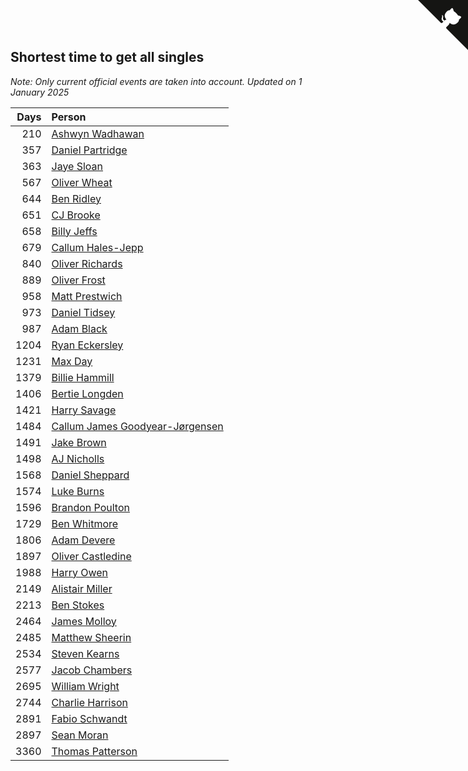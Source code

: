 ## Shortest time to get all singles

*Note: Only current official events are taken into account.*
*Updated on  1 January 2025*

| Days | Person |
| ---: | :--- |
| 210 | [Ashwyn Wadhawan](https://www.worldcubeassociation.org/persons/2022WADH02) |
| 357 | [Daniel Partridge](https://www.worldcubeassociation.org/persons/2022PART02) |
| 363 | [Jaye Sloan](https://www.worldcubeassociation.org/persons/2022SLOA01) |
| 567 | [Oliver Wheat](https://www.worldcubeassociation.org/persons/2016WHEA01) |
| 644 | [Ben Ridley](https://www.worldcubeassociation.org/persons/2016RIDL01) |
| 651 | [CJ Brooke](https://www.worldcubeassociation.org/persons/2022BROO02) |
| 658 | [Billy Jeffs](https://www.worldcubeassociation.org/persons/2012JEFF01) |
| 679 | [Callum Hales-Jepp](https://www.worldcubeassociation.org/persons/2012HALE01) |
| 840 | [Oliver Richards](https://www.worldcubeassociation.org/persons/2022RICH02) |
| 889 | [Oliver Frost](https://www.worldcubeassociation.org/persons/2012FROS01) |
| 958 | [Matt Prestwich](https://www.worldcubeassociation.org/persons/2016PRES04) |
| 973 | [Daniel Tidsey](https://www.worldcubeassociation.org/persons/2016TIDS01) |
| 987 | [Adam Black](https://www.worldcubeassociation.org/persons/2022BLAC01) |
| 1204 | [Ryan Eckersley](https://www.worldcubeassociation.org/persons/2019ECKE02) |
| 1231 | [Max Day](https://www.worldcubeassociation.org/persons/2014DAYM01) |
| 1379 | [Billie Hammill](https://www.worldcubeassociation.org/persons/2015HAMM01) |
| 1406 | [Bertie Longden](https://www.worldcubeassociation.org/persons/2014LONG06) |
| 1421 | [Harry Savage](https://www.worldcubeassociation.org/persons/2013SAVA01) |
| 1484 | [Callum James Goodyear-Jørgensen](https://www.worldcubeassociation.org/persons/2012GOOD02) |
| 1491 | [Jake Brown](https://www.worldcubeassociation.org/persons/2020BROW01) |
| 1498 | [AJ Nicholls](https://www.worldcubeassociation.org/persons/2015NICH04) |
| 1568 | [Daniel Sheppard](https://www.worldcubeassociation.org/persons/2009SHEP01) |
| 1574 | [Luke Burns](https://www.worldcubeassociation.org/persons/2020BURN06) |
| 1596 | [Brandon Poulton](https://www.worldcubeassociation.org/persons/2019POUL02) |
| 1729 | [Ben Whitmore](https://www.worldcubeassociation.org/persons/2009WHIT01) |
| 1806 | [Adam Devere](https://www.worldcubeassociation.org/persons/2018DEVE02) |
| 1897 | [Oliver Castledine](https://www.worldcubeassociation.org/persons/2018CAST08) |
| 1988 | [Harry Owen](https://www.worldcubeassociation.org/persons/2017OWEN01) |
| 2149 | [Alistair Miller](https://www.worldcubeassociation.org/persons/2017MILL12) |
| 2213 | [Ben Stokes](https://www.worldcubeassociation.org/persons/2018STOK01) |
| 2464 | [James Molloy](https://www.worldcubeassociation.org/persons/2011MOLL01) |
| 2485 | [Matthew Sheerin](https://www.worldcubeassociation.org/persons/2009SHEE01) |
| 2534 | [Steven Kearns](https://www.worldcubeassociation.org/persons/2015KEAR01) |
| 2577 | [Jacob Chambers](https://www.worldcubeassociation.org/persons/2017CHAM09) |
| 2695 | [William Wright](https://www.worldcubeassociation.org/persons/2015WRIG07) |
| 2744 | [Charlie Harrison](https://www.worldcubeassociation.org/persons/2017HARR08) |
| 2891 | [Fabio Schwandt](https://www.worldcubeassociation.org/persons/2014SCHW02) |
| 2897 | [Sean Moran](https://www.worldcubeassociation.org/persons/2016MORA24) |
| 3360 | [Thomas Patterson](https://www.worldcubeassociation.org/persons/2014PATT02) |


<a href="https://github.com/simonkellly/wca_statistics_uk" class="github-corner" aria-label="View source on Github"><svg width="80" height="80" viewBox="0 0 250 250" style="fill:#151513; color:#fff; position: absolute; top: 0; border: 0; right: 0;" aria-hidden="true"><path d="M0,0 L115,115 L130,115 L142,142 L250,250 L250,0 Z"></path><path d="M128.3,109.0 C113.8,99.7 119.0,89.6 119.0,89.6 C122.0,82.7 120.5,78.6 120.5,78.6 C119.2,72.0 123.4,76.3 123.4,76.3 C127.3,80.9 125.5,87.3 125.5,87.3 C122.9,97.6 130.6,101.9 134.4,103.2" fill="currentColor" style="transform-origin: 130px 106px;" class="octo-arm"></path><path d="M115.0,115.0 C114.9,115.1 118.7,116.5 119.8,115.4 L133.7,101.6 C136.9,99.2 139.9,98.4 142.2,98.6 C133.8,88.0 127.5,74.4 143.8,58.0 C148.5,53.4 154.0,51.2 159.7,51.0 C160.3,49.4 163.2,43.6 171.4,40.1 C171.4,40.1 176.1,42.5 178.8,56.2 C183.1,58.6 187.2,61.8 190.9,65.4 C194.5,69.0 197.7,73.2 200.1,77.6 C213.8,80.2 216.3,84.9 216.3,84.9 C212.7,93.1 206.9,96.0 205.4,96.6 C205.1,102.4 203.0,107.8 198.3,112.5 C181.9,128.9 168.3,122.5 157.7,114.1 C157.9,116.9 156.7,120.9 152.7,124.9 L141.0,136.5 C139.8,137.7 141.6,141.9 141.8,141.8 Z" fill="currentColor" class="octo-body"></path></svg></a><style>.github-corner:hover .octo-arm{animation:octocat-wave 560ms ease-in-out}@keyframes octocat-wave{0%,100%{transform:rotate(0)}20%,60%{transform:rotate(-25deg)}40%,80%{transform:rotate(10deg)}}@media (max-width:500px){.github-corner:hover .octo-arm{animation:none}.github-corner .octo-arm{animation:octocat-wave 560ms ease-in-out}}</style>
